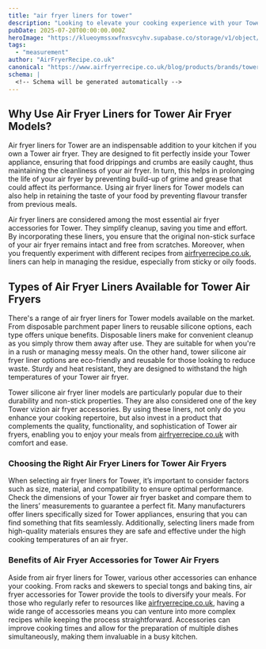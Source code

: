 ```yaml
---
title: "air fryer liners for tower"
description: "Looking to elevate your cooking experience with your Tower air fryer? Discover the best air fryer liners designed specifically for Tower models. These liners not only make cleaning a breeze but also improve your overall cooking efficiency."
pubDate: 2025-07-20T00:00:00.000Z
heroImage: "https://klueoymssxwfnxsvcyhv.supabase.co/storage/v1/object/public/Shmucket/air-fryer-liners-for-tower.png"
tags:
  - "measurement"
author: "AirFryerRecipe.co.uk"
canonical: "https://www.airfryerrecipe.co.uk/blog/products/brands/tower/air-fryer-liners-for-tower"
schema: |
  <!-- Schema will be generated automatically -->
---
```


<h2 id="">Why Use Air Fryer Liners for Tower Air Fryer Models?</h2><p id="">Air fryer liners for Tower are an indispensable addition to your kitchen if you own a Tower air fryer. They are designed to fit perfectly inside your Tower appliance, ensuring that food drippings and crumbs are easily caught, thus maintaining the cleanliness of your air fryer. In turn, this helps in prolonging the life of your air fryer by preventing build-up of grime and grease that could affect its performance. Using air fryer liners for Tower models can also help in retaining the taste of your food by preventing flavour transfer from previous meals.</p><p id="">Air fryer liners are considered among the most essential air fryer accessories for Tower. They simplify cleanup, saving you time and effort. By incorporating these liners, you ensure that the original non-stick surface of your air fryer remains intact and free from scratches. Moreover, when you frequently experiment with different recipes from <a href="https://www.airfryerrecipe.co.uk/" id="">airfryerrecipe.co.uk</a>, liners can help in managing the residue, especially from sticky or oily foods.</p><h2 id="">Types of Air Fryer Liners Available for Tower Air Fryers</h2><p id="">There's a range of air fryer liners for Tower models available on the market. From disposable parchment paper liners to reusable silicone options, each type offers unique benefits. Disposable liners make for convenient cleanup as you simply throw them away after use. They are suitable for when you're in a rush or managing messy meals. On the other hand, tower silicone air fryer liner options are eco-friendly and reusable for those looking to reduce waste. Sturdy and heat resistant, they are designed to withstand the high temperatures of your Tower air fryer.</p><p id="">Tower silicone air fryer liner models are particularly popular due to their durability and non-stick properties. They are also considered one of the key Tower vizion air fryer accessories. By using these liners, not only do you enhance your cooking repertoire, but also invest in a product that complements the quality, functionality, and sophistication of Tower air fryers, enabling you to enjoy your meals from <a href="https://www.airfryerrecipe.co.uk/" id="">airfryerrecipe.co.uk</a> with comfort and ease.</p><h3 id="">Choosing the Right Air Fryer Liners for Tower Air Fryers</h3><p id="">When selecting air fryer liners for Tower, it’s important to consider factors such as size, material, and compatibility to ensure optimal performance. Check the dimensions of your Tower air fryer basket and compare them to the liners’ measurements to guarantee a perfect fit. Many manufacturers offer liners specifically sized for Tower appliances, ensuring that you can find something that fits seamlessly. Additionally, selecting liners made from high-quality materials ensures they are safe and effective under the high cooking temperatures of an air fryer.</p><h3 id="">Benefits of Air Fryer Accessories for Tower Air Fryers</h3><p id="">Aside from air fryer liners for Tower, various other accessories can enhance your cooking. From racks and skewers to special tongs and baking tins, air fryer accessories for Tower provide the tools to diversify your meals. For those who regularly refer to resources like <a href="https://www.airfryerrecipe.co.uk/" id="">airfryerrecipe.co.uk</a>, having a wide range of accessories means you can venture into more complex recipes while keeping the process straightforward. Accessories can improve cooking times and allow for the preparation of multiple dishes simultaneously, making them invaluable in a busy kitchen.</p>
